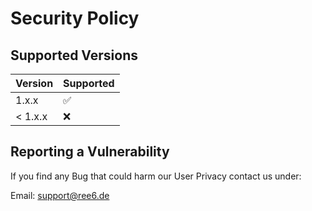 # Security Policy

## Supported Versions

| Version | Supported          |
| ------- | ------------------ |
| 1.x.x   | :white_check_mark: |
| < 1.x.x | :x:                |

## Reporting a Vulnerability

If you find any Bug that could harm our User Privacy contact us under:

Email: support@ree6.de
